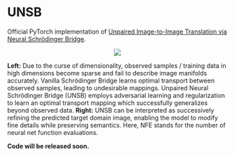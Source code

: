 # UNSB

Official PyTorch implementation of [Unpaired Image-to-Image Translation via Neural Schrödinger Bridge](www.google.com).

<p align="center">
  <img src="https://github.com/cyclomon/UNSB/blob/main/assets/main2.jpg" />
</p>

**Left:** Due to the curse of dimensionality, observed samples / training data in high dimensions become sparse and fail to describe image manifolds accurately. Vanilla Schrödinger Bridge learns optimal transport between observed samples, leading to undesirable mappings. Unpaired Neural Schrödinger Bridge (UNSB) employs adversarial learning and regularization to learn an optimal transport mapping which successfully generalizes beyond observed data. **Right:** UNSB can be interpreted as successively refining the predicted target domain image, enabling the model to modify fine details while preserving semantics. Here, NFE stands for the number of neural net function evaluations.

**Code will be released soon.**
